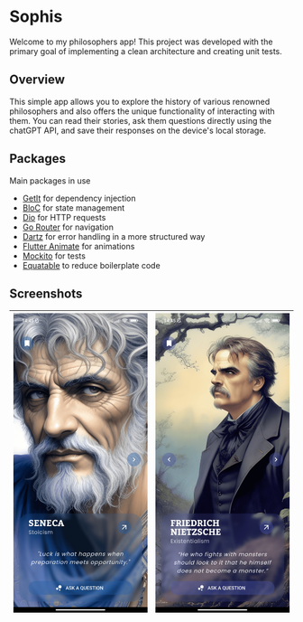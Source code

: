 # Sophis

Welcome to my philosophers app! This project was developed with the primary goal of implementing a clean architecture and creating unit tests.

## Overview

This simple app allows you to explore the history of various renowned philosophers and also offers the unique functionality of interacting with them. You can read their stories, ask them questions directly using the chatGPT API, and save their responses on the device's local storage.

## Packages

Main packages in use

- [GetIt](https://pub.dev/packages/get_it) for dependency injection
- [BloC](https://pub.dev/packages/flutter_bloc) for state management
- [Dio](https://pub.dev/packages/dio) for HTTP requests
- [Go Router](https://pub.dev/packages/go_router) for navigation
- [Dartz](https://pub.dev/packages/dartz) for error handling in a more structured way
- [Flutter Animate](https://pub.dev/packages/flutter_animate) for animations
- [Mockito](https://pub.dev/packages/mockito) for tests
- [Equatable](https://pub.dev/packages/equatable) to reduce boilerplate code


## Screenshots

| ![Home](/.github/home.jpg) | ![Home - Nietzsche](/.github/home_second.jpg)
|:------------------------------:|:----------------------------------:|


